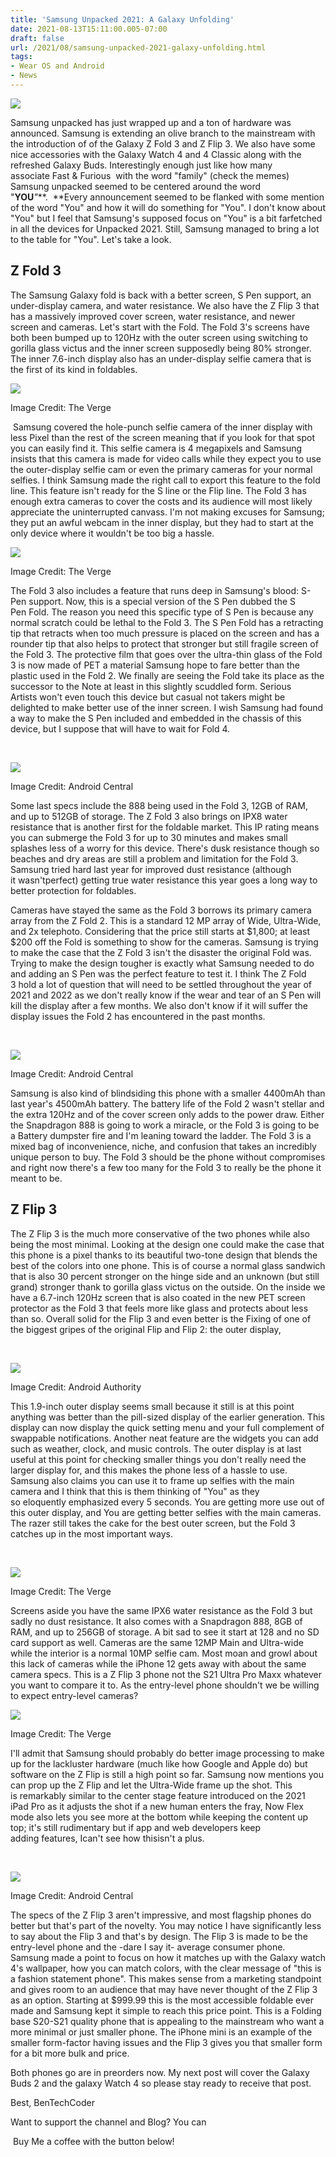 ```yaml
---
title: 'Samsung Unpacked 2021: A Galaxy Unfolding'
date: 2021-08-13T15:11:00.005-07:00
draft: false
url: /2021/08/samsung-unpacked-2021-galaxy-unfolding.html
tags: 
- Wear OS and Android
- News
---
```


[![](https://1.bp.blogspot.com/-JqIG7YYpl3o/YRQwIsc_CyI/AAAAAAAAPug/2rCwLZl1Juo5hKT-m8gtUcSDuAOuh234ACNcBGAsYHQ/s16000/Unpacked2021.jpeg)](https://1.bp.blogspot.com/-JqIG7YYpl3o/YRQwIsc_CyI/AAAAAAAAPug/2rCwLZl1Juo5hKT-m8gtUcSDuAOuh234ACNcBGAsYHQ/s1198/Unpacked2021.jpeg)

  

Samsung unpacked has just wrapped up and a ton of hardware was announced. Samsung is extending an olive branch to the mainstream with the introduction of of the Galaxy Z Fold 3 and Z Flip 3. We also have some nice accessories with the Galaxy Watch 4 and 4 Classic along with the refreshed Galaxy Buds. Interestingly enough just like how many associate Fast & Furious  with the word "family" (check the memes) Samsung unpacked seemed to be centered around the word "**YOU**_"_**.  **Every announcement seemed to be flanked with some mention of the word "You" and how it will do something for "You". I don't know about "You" but I feel that Samsung's supposed focus on "You" is a bit farfetched in all the devices for Unpacked 2021. Still, Samsung managed to bring a lot to the table for "You". Let's take a look. 

  

Z Fold 3
--------

The Samsung Galaxy fold is back with a better screen, S Pen support, an under-display camera, and water resistance. We also have the Z Flip 3 that has a massively improved cover screen, water resistance, and newer screen and cameras. Let's start with the Fold. The Fold 3's screens have both been bumped up to 120Hz with the outer screen using switching to gorilla glass victus and the inner screen supposedly being 80% stronger. The inner 7.6-inch display also has an under-display selfie camera that is the first of its kind in foldables.

[![](https://lh3.googleusercontent.com/-N05dn8Xe07w/YRbtdqPOdFI/AAAAAAAAPwg/s-7cEMLtTrUf7eHbW88-188bX5bu2kDTgCNcBGAsYHQ/s16000/image.png)](https://lh3.googleusercontent.com/-N05dn8Xe07w/YRbtdqPOdFI/AAAAAAAAPwg/s-7cEMLtTrUf7eHbW88-188bX5bu2kDTgCNcBGAsYHQ/image.png)

Image Credit: The Verge

  
  

 Samsung covered the hole-punch selfie camera of the inner display with less Pixel than the rest of the screen meaning that if you look for that spot you can easily find it. This selfie camera is 4 megapixels and Samsung insists that this camera is made for video calls while they expect you to use the outer-display selfie cam or even the primary cameras for your normal selfies. I think Samsung made the right call to export this feature to the fold line. This feature isn't ready for the S line or the Flip line. The Fold 3 has enough extra cameras to cover the costs and its audience will most likely appreciate the uninterrupted canvass. I'm not making excuses for Samsung; they put an awful webcam in the inner display, but they had to start at the only device where it wouldn't be too big a hassle. 

[![](https://lh3.googleusercontent.com/-5umythR4uN8/YRbtRJ1KraI/AAAAAAAAPwY/UeChW4zDQ_8A_QI9wzCrQqyBXR2aXHoPwCNcBGAsYHQ/s16000/image.png)](https://lh3.googleusercontent.com/-5umythR4uN8/YRbtRJ1KraI/AAAAAAAAPwY/UeChW4zDQ_8A_QI9wzCrQqyBXR2aXHoPwCNcBGAsYHQ/image.png)

Image Credit: The Verge

  
  

The Fold 3 also includes a feature that runs deep in Samsung's blood: S-Pen support. Now, this is a special version of the S Pen dubbed the S Pen Fold. The reason you need this specific type of S Pen is because any normal scratch could be lethal to the Fold 3. The S Pen Fold has a retracting tip that retracts when too much pressure is placed on the screen and has a rounder tip that also helps to protect that stronger but still fragile screen of the Fold 3. The protective film that goes over the ultra-thin glass of the Fold 3 is now made of PET a material Samsung hope to fare better than the plastic used in the Fold 2. We finally are seeing the Fold take its place as the successor to the Note at least in this slightly scuddled form. Serious Artists won't even touch this device but casual not takers might be delighted to make better use of the inner screen. I wish Samsung had found a way to make the S Pen included and embedded in the chassis of this device, but I suppose that will have to wait for Fold 4. 

 

[![](https://lh3.googleusercontent.com/-iGrjR94hVQ8/YRbtmprJExI/AAAAAAAAPwo/HEhQ3tIfWuI5GCAgLkW4EINhFWC-Yo36ACNcBGAsYHQ/s16000/image.png)](https://lh3.googleusercontent.com/-iGrjR94hVQ8/YRbtmprJExI/AAAAAAAAPwo/HEhQ3tIfWuI5GCAgLkW4EINhFWC-Yo36ACNcBGAsYHQ/image.png)

Image Credit: Android Central

  
  

Some last specs include the 888 being used in the Fold 3, 12GB of RAM, and up to 512GB of storage. The Z Fold 3 also brings on IPX8 water resistance that is another first for the foldable market. This IP rating means you can submerge the Fold 3 for up to 30 minutes and makes small splashes less of a worry for this device. There's dusk resistance though so beaches and dry areas are still a problem and limitation for the Fold 3. Samsung tried hard last year for improved dust resistance (although it wasn'tperfect) getting true water resistance this year goes a long way to better protection for foldables. 

  

Cameras have stayed the same as the Fold 3 borrows its primary camera array from the Z Fold 2. This is a standard 12 MP array of Wide, Ultra-Wide, and 2x telephoto. Considering that the price still starts at $1,800; at least $200 off the Fold is something to show for the cameras. Samsung is trying to make the case that the Z Fold 3 isn't the disaster the original Fold was. Trying to make the design tougher is exactly what Samsung needed to do and adding an S Pen was the perfect feature to test it. I think The Z Fold 3 hold a lot of question that will need to be settled throughout the year of 2021 and 2022 as we don't really know if the wear and tear of an S Pen will kill the display after a few months. We also don't know if it will suffer the display issues the Fold 2 has encountered in the past months. 

 

[![](https://lh3.googleusercontent.com/-tbO8PL5QykM/YRbtxe89QVI/AAAAAAAAPww/QAiANvMr9gM7WI-nS8bkHHU4HVxib710gCNcBGAsYHQ/s16000/image.png)](https://lh3.googleusercontent.com/-tbO8PL5QykM/YRbtxe89QVI/AAAAAAAAPww/QAiANvMr9gM7WI-nS8bkHHU4HVxib710gCNcBGAsYHQ/image.png)

Image Credit: Android Central

  

Samsung is also kind of blindsiding this phone with a smaller 4400mAh than last year's 4500mAh battery. The battery life of the Fold 2 wasn't stellar and the extra 120Hz and of the cover screen only adds to the power draw. Either the Snapdragon 888 is going to work a miracle, or the Fold 3 is going to be a Battery dumpster fire and I'm leaning toward the ladder. The Fold 3 is a mixed bag of inconvenience, niche, and confusion that takes an incredibly unique person to buy. The Fold 3 should be the phone without compromises and right now there's a few too many for the Fold 3 to really be the phone it meant to be. 

  

  

Z Flip 3
--------

  

The Z Flip 3 is the much more conservative of the two phones while also being the most minimal. Looking at the design one could make the case that this phone is a pixel thanks to its beautiful two-tone design that blends the best of the colors into one phone. This is of course a normal glass sandwich that is also 30 percent stronger on the hinge side and an unknown (but still grand) stronger thank to gorilla glass victus on the outside. On the inside we have a 6.7-inch 120Hz screen that is also coated in the new PET screen protector as the Fold 3 that feels more like glass and protects about less than so. Overall solid for the Flip 3 and even better is the Fixing of one of the biggest gripes of the original Flip and Flip 2: the outer display,  

  
 

[![](https://lh3.googleusercontent.com/-ietnvLJLriU/YRbsmCflMII/AAAAAAAAPv8/5U7UBGK2N_kPVA5W-3fnShbJ6Ac-bMFJgCNcBGAsYHQ/s16000/image.png)](https://lh3.googleusercontent.com/-ietnvLJLriU/YRbsmCflMII/AAAAAAAAPv8/5U7UBGK2N_kPVA5W-3fnShbJ6Ac-bMFJgCNcBGAsYHQ/image.png)

Image Credit: Android Authority

  

This 1.9-inch outer display seems small because it still is at this point anything was better than the pill-sized display of the earlier generation. This display can now display the quick setting menu and your full complement of swappable notifications. Another neat feature are the widgets you can add such as weather, clock, and music controls. The outer display is at last useful at this point for checking smaller things you don't really need the larger display for, and this makes the phone less of a hassle to use. Samsung also claims you can use it to frame up selfies with the main camera and I think that this is them thinking of "You" as they so eloquently emphasized every 5 seconds. You are getting more use out of this outer display, and You are getting better selfies with the main cameras. The razer still takes the cake for the best outer screen, but the Fold 3 catches up in the most important ways. 

 

[![](https://lh3.googleusercontent.com/-s_d6DBv1X-o/YRbs5tAtp_I/AAAAAAAAPwI/0F5h1wM09jIjRsUiEzYT-quqKsKcult_wCNcBGAsYHQ/s16000/image.png)](https://lh3.googleusercontent.com/-s_d6DBv1X-o/YRbs5tAtp_I/AAAAAAAAPwI/0F5h1wM09jIjRsUiEzYT-quqKsKcult_wCNcBGAsYHQ/image.png)

Image Credit: The Verge

  
  

Screens aside you have the same IPX6 water resistance as the Fold 3 but sadly no dust resistance. It also comes with a Snapdragon 888, 8GB of RAM, and up to 256GB of storage. A bit sad to see it start at 128 and no SD card support as well. Cameras are the same 12MP Main and Ultra-wide while the interior is a normal 10MP selfie cam. Most moan and growl about this lack of cameras while the iPhone 12 gets away with about the same camera specs. This is a Z Flip 3 phone not the S21 Ultra Pro Maxx whatever you want to compare it to. As the entry-level phone shouldn't we be willing to expect entry-level cameras?

[![](https://lh3.googleusercontent.com/-1XpGcGM5iC4/YRbsvn7EftI/AAAAAAAAPwA/h7zum2s_bcwLlXV-mTTCZs6L-qMT-M6FwCNcBGAsYHQ/s16000/image.png)](https://lh3.googleusercontent.com/-1XpGcGM5iC4/YRbsvn7EftI/AAAAAAAAPwA/h7zum2s_bcwLlXV-mTTCZs6L-qMT-M6FwCNcBGAsYHQ/image.png)

Image Credit: The Verge

  
  

I'll admit that Samsung should probably do better image processing to make up for the lackluster hardware (much like how Google and Apple do) but software on the Z Flip is still a high point so far. Samsung now mentions you can prop up the Z Flip and let the Ultra-Wide frame up the shot. This is remarkably similar to the center stage feature introduced on the 2021 iPad Pro as it adjusts the shot if a new human enters the fray, Now Flex mode also lets you see more at the bottom while keeping the content up top; it's still rudimentary but if app and web developers keep adding features, Ican't see how thisisn't a plus. 

  
 

[![](https://lh3.googleusercontent.com/-EXCZDf0MRoY/YRbtEIYJqlI/AAAAAAAAPwQ/IxNXMCzZNr4dEQ-qQJ-n7k0dIuWJauE3wCNcBGAsYHQ/s16000/image.png)](https://lh3.googleusercontent.com/-EXCZDf0MRoY/YRbtEIYJqlI/AAAAAAAAPwQ/IxNXMCzZNr4dEQ-qQJ-n7k0dIuWJauE3wCNcBGAsYHQ/image.png)

Image Credit: Android Central

  

The specs of the Z Flip 3 aren't impressive, and most flagship phones do better but that's part of the novelty. You may notice I have significantly less to say about the Flip 3 and that's by design. The Flip 3 is made to be the entry-level phone and the -dare I say it- average consumer phone. Samsung made a point to focus on how it matches up with the Galaxy watch 4's wallpaper, how you can match colors, with the clear message of "this is a fashion statement phone". This makes sense from a marketing standpoint and gives room to an audience that may have never thought of the Z Flip 3 as an option. Starting at $999.99 this is the most accessible foldable ever made and Samsung kept it simple to reach this price point. This is a Folding base S20-S21 quality phone that is appealing to the mainstream who want a more minimal or just smaller phone. The iPhone mini is an example of the smaller form-factor having issues and the Flip 3 gives you that smaller form for a bit more bulk and price.

  

Both phones go are in preorders now. My next post will cover the Galaxy Buds 2 and the galaxy Watch 4 so please stay ready to receive that post. 

Best, BenTechCoder

  

  

Want to support the channel and Blog? You can

  

 Buy Me a coffee with the button below!